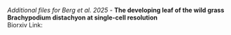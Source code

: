 *Additional files for Berg et al. 2025 -* **The developing leaf of the wild grass Brachypodium distachyon at single-cell resolution**
<br>
Biorxiv Link: 
